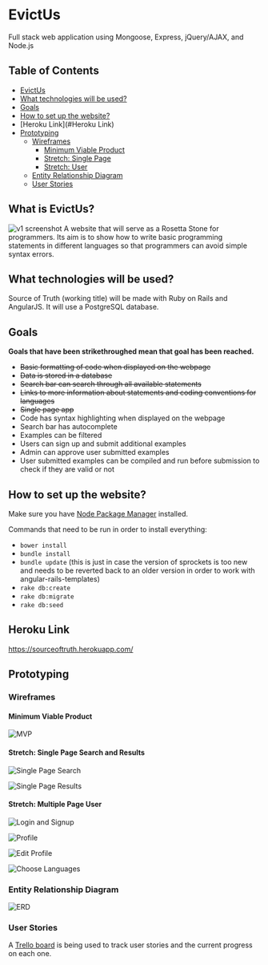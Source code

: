 # EvictUs
Full stack web application using Mongoose, Express, jQuery/AJAX, and Node.js

## Table of Contents

  * [EvictUs](#what-is-evictus?)
  * [What technologies will be used?](#what-technologies-will-be-used?)
  * [Goals](#goals)
  * [How to set up the website?](#how-to-set-up-the-website?)
  * [Heroku Link](#Heroku Link)
  * [Prototyping](#prototyping)
    * [Wireframes](#wireframes)
      * [Minimum Viable Product](#minimum-viable-product)
      * [Stretch: Single Page](#stretch-single-page)
      * [Stretch: User](#stretch-user)
    * [Entity Relationship Diagram](#entity-relationship-diagram)
    * [User Stories](#user-stories)

## What is EvictUs?

![v1 screenshot](https://raw.githubusercontent.com/inei/sourceoftruth/master/prototyping/screenshots/v1.png)
A website that will serve as a Rosetta Stone for programmers.  Its aim is to show how to write basic programming statements in different languages so that programmers can avoid simple syntax errors.

## What technologies will be used?

Source of Truth (working title) will be made with Ruby on Rails and AngularJS. It will use a PostgreSQL database.

## Goals
**Goals that have been strikethroughed mean that goal has been reached.**
* ~~Basic formatting of code when displayed on the webpage~~
* ~~Data is stored in a database~~
* ~~Search bar can search through all available statements~~
* ~~Links to more information about statements and coding conventions for languages~~
* ~~Single page app~~
* Code has syntax highlighting when displayed on the webpage
* Search bar has autocomplete
* Examples can be filtered
* Users can sign up and submit additional examples
* Admin can approve user submitted examples
* User submitted examples can be compiled and run before submission to check if they are valid or not

## How to set up the website?

Make sure you have [Node Package Manager](https://www.npmjs.com/) installed.

Commands that need to be run in order to install everything:
* `bower install`
* `bundle install`
* `bundle update` (this is just in case the version of sprockets is too new and needs to be reverted back to an older version in order to work with angular-rails-templates)
* `rake db:create`
* `rake db:migrate`
* `rake db:seed`

## Heroku Link

https://sourceoftruth.herokuapp.com/

## Prototyping

### Wireframes

#### Minimum Viable Product

![MVP](https://raw.githubusercontent.com/inei/sourceoftruth/master/prototyping/wireframes/mvp.png)

#### Stretch: Single Page Search and Results

![Single Page Search](https://raw.githubusercontent.com/inei/sourceoftruth/master/prototyping/wireframes/1%20page%20search.png)

![Single Page Results](https://raw.githubusercontent.com/inei/sourceoftruth/master/prototyping/wireframes/1%20page%20results.png)

#### Stretch: Multiple Page User

![Login and Signup](https://raw.githubusercontent.com/inei/sourceoftruth/master/prototyping/wireframes/login%20and%20signup%20sidebar.png)

![Profile](https://raw.githubusercontent.com/inei/sourceoftruth/master/prototyping/wireframes/profile.png)

![Edit Profile](https://raw.githubusercontent.com/inei/sourceoftruth/master/prototyping/wireframes/edit%20profile.png)

![Choose Languages](https://raw.githubusercontent.com/inei/sourceoftruth/master/prototyping/wireframes/choose%20languages.png)

### Entity Relationship Diagram

![ERD](https://raw.githubusercontent.com/inei/sourceoftruth/master/prototyping/erd/erd.png)

### User Stories

A [Trello board](https://trello.com/b/ddBCrGYt) is being used to track user stories and the current progress on each one.